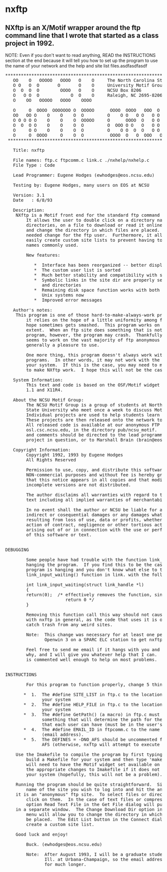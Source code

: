 # nxftp
NXftp is an X/Motif wrapper around the ftp command line that I wrote that started as a class project in 1992.
----


NOTE:  Even if you don't want to read anything, READ the INSTRUCTIONS
       section at the end because it will tell you how to set up the 
       program to use the name of your network and the help and site
       list files.asdfasdfasdf

<pre>
**********************************************************************
   OO    O   OOOOO   OOOO   O    O     The North Carolina State
   O O   O  O       O       O    O     University Motif Group
   O  O  O  O        OOOO   O    O     NCSU Box 8206
   O   O O  O            O  O    O     Raleigh, NC 2695-8206
   O    OO   OOOOO   OOOO    OOOO

   O     O  OOOO  OOOOOOO O  OOOOO      OOOO  OOOO   OOO  O    O OOOO
   OO   OO O    O    O    O  O         O    O O   O O   O O    O O   O
   O O O O O    O    O    O  OOOOO     O      OOOO  O   O O    O OOOO
   O  O  O O    O    O    O  O         O  OOO O O   O   O O    O O
   O     O O    O    O    O  O         O    O O  O  O   O O    O O
   O     O  OOOO     O    O  O          OOOO  O   O  OOO   OOOO  O
 **********************************************************************

   Title: nxftp

   File names: ftp.c ftpcomm.c link.c ./nxhelp/nxhelp.c
   File Type : Code

   Lead Programmer: Eugene Hodges (ewhodges@eos.ncsu.edu)

   Testing by: Eugene Hodges, many users on EOS at NCSU

   Version: 3.1
   Date   : 6/8/93

   Description:
	NXftp is a Motif front end for the standard ftp command in Unix. 
        It allows the user to double click on a directory name to change
        directories, on a file to download or read it online if it is text,
        and change the directory in which files are placed.  This is a much
        needed change for the ftp user.  Furthermore, it allows the user to 
        easily create custom site lists to prevent having to re-enter the site
        names commonly used.

        New features:

           *  Interface has been reorganized -- better display of info!!
           *  The custom user list is sorted
           *  Much better stability and compatibility with sites
           *  Symbolic links in the site dir are properly separated into files
              and directories
           *  Remaining disk space function works with both AFS and non-AFS
              Unix systems now
           *  Improved error messages

   Author's notes:
	This program is one of those hard-to-make-always-work programs since
        it relies on the hope of a little uniformity among ftp sites.  This
        hope sometimes gets smashed.  This program works on EOS to a great
        extent.  When an ftp site does something that is not known to the 
        program, however, the program may crash.  Thankfully, the program 
        seems to work on the vast majority of ftp anonymous sites and is 
        generally a pleasure to use.

        One more thing, this program doesn't always work with all ftp 
        programs.  In other words, it may not work with the ftp program on
        your system.  If this is the case, you may need to modify the code
        to make NXftp work.  I hope this will not be the case, though.

   System Information:
        This text and code is based on the OSF/Motif widget set version
        1.1 and X11R4.

   About the NCSU Motif Group:
        The NCSU Motif Group is a group of students at North Carolina
        State University who meet once a week to discuss Motif programming.
        Individual projects are used to help students learn Motif.
        These projects are then released onto the network to help others.
        All released code is available at our anonymous FTP site:
        osl.csc.ncsu.edu, in the directory pub/ncsu_motif.  Questions
        and comments should be directed to the lead programmer for the
        project in question, or to Marshall Brain (brain@eos.ncsu.edu).

   Copyright Information:
        Copyright 1992, 1993 by Eugene Hodges
        All Rights Reserved

        Permission to use, copy, and distribute this software and text for
        NON-commercial purposes and without fee is hereby granted, provided
        that this notice appears in all copies and that modified or
        incomplete versions are not distributed.

        The author disclaims all warranties with regard to the software or
        text including all implied warranties of merchantability and fitness.

        In no event shall the author or NCSU be liable for any special,
        indirect or cosequential damages or any damages whatsoever
        resulting from loss of use, data or profits, whether in an
        action of contract, negligence or other tortious action,
        arising out of or in connection with the use or performance
        of this software or text.


DEBUGGING

        Some people have had trouble with the function link_input_waiting()
        hanging the program.  If you find this to be the case (or if the
        program is hanging and you don't know what else to try), replace the
        link_input_waiting() function in link. with the following:

        int link_input_waiting(struct link_handle *l)
        {
        return(0);  /* effectively removes the function, since it will always
                       return 0 */
        }

        Removing this function call this way should not cause any problems
        with nxftp in general, as the code that uses it is only there to try
        catch trash from any weird sites.

        Note:  This change was necessary for at least one person using 
               Openwin 3 on a SPARC ELC station to get nxftp to work.

        Feel free to send me email if it hangs with you and you don't know
        why, and I will give you whatever help that I can.  Hopefully the code
        is commented well enough to help on most problems.


INSTRUCTIONS

        For this program to function properly, change 5 things:

       *  1.  The #define SITE_LIST in ftp.c to the location it will have on
              your system
       *  2.  The #define HELP_FILE in ftp.c to the location it will have on
              your system
       *  3.  The #define GetPath() (a macro) in ftp.c must be changed to 
              something that will determine the path for the custom site list
              that each user can have (must be in the user's directory).
       *  4.  The #define EMAIL_ID in ftpcomm.c to the name of your system 
              (email address).
       *  5.  The DEFINES = -DNO_AFS should be uncommented for systems without
              AFS (otherwise, nxftp will attempt to execute "fs lq").

	Use the Imakefile to compile the program by first typing 'xmkmf' to
        build a Makefile for your system and then type 'make' to compile.  You
        will need to have the Motif widget set available on your system.  Make
        the appropriate changes to Imakefile if it does not accurately reflect
        your system (hopefully, this will not be a problem).

	Running the program should be quite straightforward.  Simply enter the
        name of the site you wish to log into and hit the anonymous button if 
	it is an "anonymous" ftp site.  To select files or directories, double 
        click on them.  In the case of text files or compressed text files, the
        option Read Text File in the Get File dialog will pull up the text file
	in a separate window.  The Change Download Dir option in the Control
        menu will allow you to change the directory in which files received will
        be placed.  The Edit List button in the Connect dialog allows you to
        create a custom site list.

	Good luck and enjoy!

        Buck. (ewhodges@eos.ncsu.edu)

        Note:  After August 1993, I will be a graduate student at Univ. of
               Ill. at Urbana-Champaign, so the email address is not valid
               for much longer.
</pre>
